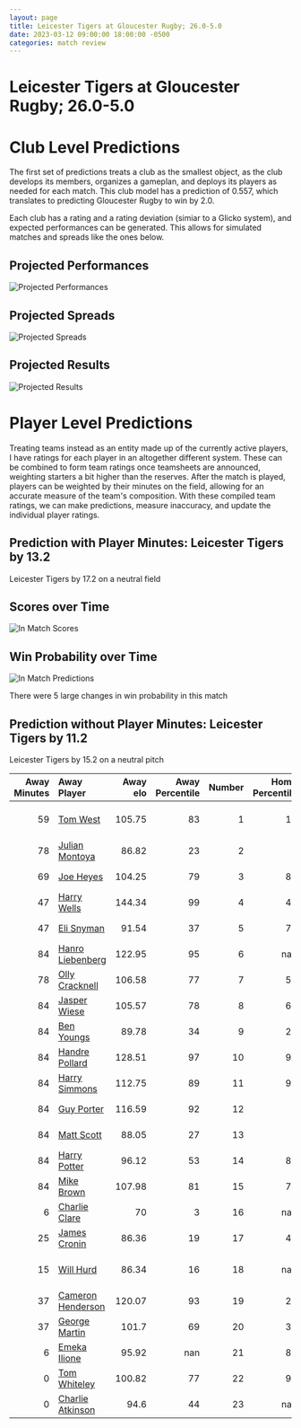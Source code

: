 ```yaml
---  
layout: page  
title: Leicester Tigers at Gloucester Rugby; 26.0-5.0  
date: 2023-03-12 09:00:00 18:00:00 -0500  
categories: match review  
---
```

# Leicester Tigers at Gloucester Rugby; 26.0-5.0

# Club Level Predictions


The first set of predictions treats a club as the smallest object, as the club develops its members, organizes a gameplan, and deploys its players as needed for each match. This club model has a prediction of 0.557, which translates to predicting Gloucester Rugby to win by 2.0.

Each club has a rating and a rating deviation (simiar to a Glicko system), and expected performances can be generated. This allows for simulated matches and spreads like the ones below.
## Projected Performances


![Projected Performances](plots/performances_2023-03-12-GloucesterRugby-LeicesterTigers.png)
## Projected Spreads


![Projected Spreads](plots/spreads_2023-03-12-GloucesterRugby-LeicesterTigers.png)
## Projected Results


![Projected Results](plots/resultbar_2023-03-12-GloucesterRugby-LeicesterTigers.png)
# Player Level Predictions


Treating teams instead as an entity made up of the currently active players, I have ratings for each player in an altogether different system. These can be combined to form team ratings once teamsheets are announced, weighting starters a bit higher than the reserves. After the match is played, players can be weighted by their minutes on the field, allowing for an accurate measure of the team's composition. With these compiled team ratings, we can make predictions, measure inaccuracy, and update the individual player ratings.
## Prediction with Player Minutes: Leicester Tigers by 13.2


Leicester Tigers by 17.2 on a neutral field
## Scores over Time


![In Match Scores](plots/recap_scores_2023-03-12-GloucesterRugby-LeicesterTigers.png)
## Win Probability over Time


![In Match Predictions](plots/recap_prob_2023-03-12-GloucesterRugby-LeicesterTigers.png)

There were 5 large changes in win probability in this match
## Prediction without Player Minutes: Leicester Tigers by 11.2


Leicester Tigers by 15.2 on a neutral pitch



|   Away Minutes | Away Player                                                       |   Away elo |   Away Percentile |   Number |   Home Percentile |   Home elo | Home Player                                                           |   Home Minutes |
|---------------:|:------------------------------------------------------------------|-----------:|------------------:|---------:|------------------:|-----------:|:----------------------------------------------------------------------|---------------:|
|             59 | [Tom West](..//playerfiles//TomWest_cleaned.md)                   |     105.75 |                83 |        1 |                18 |      84.76 | [Val Rapava-Ruskin](..//playerfiles//ValRapava-Ruskin_cleaned.md)     |             60 |
|             78 | [Julian Montoya](..//playerfiles//JulianMontoya_cleaned.md)       |      86.82 |                23 |        2 |                 5 |      72.54 | [Sebastian Blake](..//playerfiles//SebastianBlake_cleaned.md)         |             84 |
|             69 | [Joe Heyes](..//playerfiles//JoeHeyes_cleaned.md)                 |     104.25 |                79 |        3 |                89 |     110.86 | [Kirill Gotovtsev](..//playerfiles//KirillGotovtsev_cleaned.md)       |             57 |
|             47 | [Harry Wells](..//playerfiles//HarryWells_cleaned.md)             |     144.34 |                99 |        4 |                47 |      94.53 | [Freddie Clarke](..//playerfiles//FreddieClarke_cleaned.md)           |             84 |
|             47 | [Eli Snyman](..//playerfiles//EliSnyman_cleaned.md)               |      91.54 |                37 |        5 |                72 |     102.96 | [Matias Alemanno](..//playerfiles//MatiasAlemanno_cleaned.md)         |             50 |
|             84 | [Hanro Liebenberg](..//playerfiles//HanroLiebenberg_cleaned.md)   |     122.95 |                95 |        6 |               nan |      95    | [Jordy Reid](..//playerfiles//JordyReid_cleaned.md)                   |             49 |
|             78 | [Olly Cracknell](..//playerfiles//OllyCracknell_cleaned.md)       |     106.58 |                77 |        7 |                56 |      96.39 | [Lewis Ludlow](..//playerfiles//LewisLudlow_cleaned.md)               |             84 |
|             84 | [Jasper Wiese](..//playerfiles//JasperWiese_cleaned.md)           |     105.57 |                78 |        8 |                69 |     100.91 | [Ruan Ackermann](..//playerfiles//RuanAckermann_cleaned.md)           |             84 |
|             84 | [Ben Youngs](..//playerfiles//BenYoungs_cleaned.md)               |      89.78 |                34 |        9 |                25 |      86.46 | [Ben Meehan](..//playerfiles//BenMeehan_cleaned.md)                   |             50 |
|             84 | [Handre Pollard](..//playerfiles//HandrePollard_cleaned.md)       |     128.51 |                97 |       10 |                99 |     138.02 | [Santiago Carreras](..//playerfiles//SantiagoCarreras_cleaned.md)     |             84 |
|             84 | [Harry Simmons](..//playerfiles//HarrySimmons_cleaned.md)         |     112.75 |                89 |       11 |                92 |     116.02 | [Ollie Thorley](..//playerfiles//OllieThorley_cleaned.md)             |             84 |
|             84 | [Guy Porter](..//playerfiles//GuyPorter_cleaned.md)               |     116.59 |                92 |       12 |                 0 |      47.9  | [Sebastien Atkinson](..//playerfiles//SebastienAtkinson_cleaned.md)   |             84 |
|             84 | [Matt Scott](..//playerfiles//MattScott_cleaned.md)               |      88.05 |                27 |       13 |                 5 |      64.03 | [Tom Seabrook](..//playerfiles//TomSeabrook_cleaned.md)               |             84 |
|             84 | [Harry Potter](..//playerfiles//HarryPotter_cleaned.md)           |      96.12 |                53 |       14 |                81 |     106.16 | [Jonny May](..//playerfiles//JonnyMay_cleaned.md)                     |             84 |
|             84 | [Mike Brown](..//playerfiles//MikeBrown_cleaned.md)               |     107.98 |                81 |       15 |                75 |     105.16 | [Lloyd Evans](..//playerfiles//LloydEvans_cleaned.md)                 |             69 |
|              6 | [Charlie Clare](..//playerfiles//CharlieClare_cleaned.md)         |      70    |                 3 |       16 |               nan |     115.84 | [Henry Walker](..//playerfiles//HenryWalker_cleaned.md)               |              0 |
|             25 | [James Cronin](..//playerfiles//JamesCronin_cleaned.md)           |      86.36 |                19 |       17 |                48 |      87.56 | [Harry Elrington](..//playerfiles//HarryElrington_cleaned.md)         |             24 |
|             15 | [Will Hurd](..//playerfiles//WillHurd_cleaned.md)                 |      86.34 |                16 |       18 |               nan |      93.86 | [Jamal Ford-Robinson](..//playerfiles//JamalFord-Robinson_cleaned.md) |             27 |
|             37 | [Cameron Henderson](..//playerfiles//CameronHenderson_cleaned.md) |     120.07 |                93 |       19 |                20 |      82.4  | [Cameron Jordan](..//playerfiles//CameronJordan_cleaned.md)           |             34 |
|             37 | [George Martin](..//playerfiles//GeorgeMartin_cleaned.md)         |     101.7  |                69 |       20 |                39 |      92.23 | [Albert Tuisue](..//playerfiles//AlbertTuisue_cleaned.md)             |             24 |
|              6 | [Emeka Ilione](..//playerfiles//EmekaIlione_cleaned.md)           |      95.92 |               nan |       21 |                82 |     100.27 | [Charlie Chapman](..//playerfiles//CharlieChapman_cleaned.md)         |             34 |
|              0 | [Tom Whiteley](..//playerfiles//TomWhiteley_cleaned.md)           |     100.82 |                77 |       22 |                98 |     134.19 | [Billy Twelvetrees](..//playerfiles//BillyTwelvetrees_cleaned.md)     |             15 |
|              0 | [Charlie Atkinson](..//playerfiles//CharlieAtkinson_cleaned.md)   |      94.6  |                44 |       23 |               nan |      95    | [Alex Hearle](..//playerfiles//AlexHearle_cleaned.md)                 |             11 |

